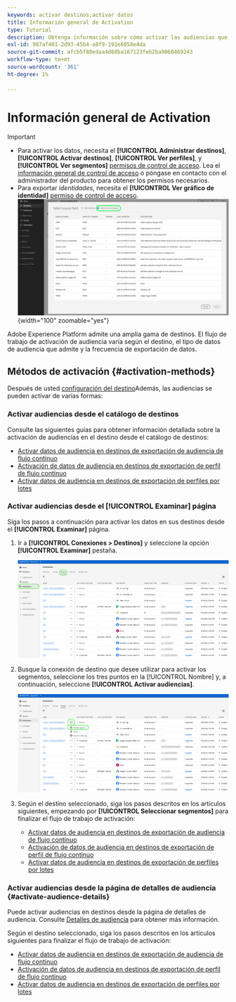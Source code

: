 ```yaml
---
keywords: activar destinos;activar datos
title: Información general de Activation
type: Tutorial
description: Obtenga información sobre cómo activar las audiencias que tiene en Adobe Experience Platform en varios tipos de destinos.
exl-id: 987af401-2d93-45b4-a8f9-191e6058e4da
source-git-commit: afcb5f80edaa4d68ba167123feb2ba9060469243
workflow-type: tm+mt
source-wordcount: '361'
ht-degree: 1%

---
```


# Información general de Activation

>[!IMPORTANT]
> 
>* Para activar los datos, necesita el **[!UICONTROL Administrar destinos]**, **[!UICONTROL Activar destinos]**, **[!UICONTROL Ver perfiles]**, y **[!UICONTROL Ver segmentos]** [permisos de control de acceso](/help/access-control/home.md#permissions). Lea el [información general de control de acceso](/help/access-control/ui/overview.md) o póngase en contacto con el administrador del producto para obtener los permisos necesarios.
>* Para exportar *identidades*, necesita el **[!UICONTROL Ver gráfico de identidad]** [permiso de control de acceso](/help/access-control/home.md#permissions). <br> ![Seleccione el área de nombres de identidad resaltada en el flujo de trabajo para activar audiencias en los destinos.](/help/destinations/assets/overview/export-identities-to-destination.png "Seleccione el área de nombres de identidad resaltada en el flujo de trabajo para activar audiencias en los destinos."){width="100" zoomable="yes"}

Adobe Experience Platform admite una amplia gama de destinos. El flujo de trabajo de activación de audiencia varía según el destino, el tipo de datos de audiencia que admite y la frecuencia de exportación de datos.

## Métodos de activación {#activation-methods}

Después de usted [configuración del destino](connect-destination.md)Además, las audiencias se pueden activar de varias formas:

### Activar audiencias desde el catálogo de destinos

Consulte las siguientes guías para obtener información detallada sobre la activación de audiencias en el destino desde el catálogo de destinos:

* [Activar datos de audiencia en destinos de exportación de audiencia de flujo continuo](activate-segment-streaming-destinations.md)
* [Activación de datos de audiencia en destinos de exportación de perfil de flujo continuo](activate-streaming-profile-destinations.md)
* [Activar datos de audiencia en destinos de exportación de perfiles por lotes](activate-batch-profile-destinations.md)

### Activar audiencias desde el [!UICONTROL Examinar] página

Siga los pasos a continuación para activar los datos en sus destinos desde el **[!UICONTROL Examinar]** página.

1. Ir a **[!UICONTROL Conexiones > Destinos]** y seleccione la opción **[!UICONTROL Examinar]** pestaña.

   ![Ficha Examinar](../assets/ui/activation-overview/browse-tab.png)

1. Busque la conexión de destino que desee utilizar para activar los segmentos, seleccione los tres puntos en la [!UICONTROL Nombre] y, a continuación, seleccione **[!UICONTROL Activar audiencias]**.

   ![Botón Activar audiencias](../assets/ui/activation-overview/activate-segments.png)

1. Según el destino seleccionado, siga los pasos descritos en los artículos siguientes, empezando por **[!UICONTROL Seleccionar segmentos]** para finalizar el flujo de trabajo de activación:

   * [Activar datos de audiencia en destinos de exportación de audiencia de flujo continuo](activate-segment-streaming-destinations.md)
   * [Activación de datos de audiencia en destinos de exportación de perfil de flujo continuo](activate-streaming-profile-destinations.md)
   * [Activar datos de audiencia en destinos de exportación de perfiles por lotes](activate-batch-profile-destinations.md)

### Activar audiencias desde la página de detalles de audiencia {#activate-audience-details}

Puede activar audiencias en destinos desde la página de detalles de audiencia. Consulte [Detalles de audiencia](../../segmentation/ui/overview.md#audience-details) para obtener más información.

Según el destino seleccionado, siga los pasos descritos en los artículos siguientes para finalizar el flujo de trabajo de activación:

* [Activar datos de audiencia en destinos de exportación de audiencia de flujo continuo](activate-segment-streaming-destinations.md)
* [Activación de datos de audiencia en destinos de exportación de perfil de flujo continuo](activate-streaming-profile-destinations.md)
* [Activar datos de audiencia en destinos de exportación de perfiles por lotes](activate-batch-profile-destinations.md)
